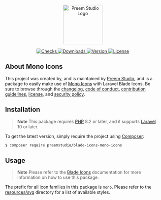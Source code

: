 <p align="center">
    <a href="https://preem.studio" target="_blank">
        <img src="https://raw.githubusercontent.com/PreemStudio/assets/main/logo-text.svg" width="128" alt="Preem Studio Logo" />
    </a>
</p>

<p align="center">
    <a href="https://github.com/PreemStudio/blade-icons-mono-icons/actions">
        <img src="https://badge.sh/github/check-runs/PreemStudio/blade-icons-mono-icons" alt="Checks" />
    </a>
    <a href="https://packagist.org/packages/preemstudio/blade-icons-mono-icons">
        <img src="https://badge.sh/packagist/downloads/PreemStudio/blade-icons-mono-icons" alt="Downloads" />
    </a>
    <a href="https://packagist.org/packages/preemstudio/blade-icons-mono-icons">
        <img src="https://badge.sh/packagist/version/PreemStudio/blade-icons-mono-icons" alt="Version" />
    </a>
    <a href="https://packagist.org/packages/preemstudio/blade-icons-mono-icons">
        <img src="https://badge.sh/packagist/license/PreemStudio/blade-icons-mono-icons" alt="License" />
    </a>
</p>

## About Mono Icons

This project was created by, and is maintained by [Preem Studio](https://github.com/PreemStudio), and is a package to easily make use of [Mono Icons](https://github.com/mono-company/mono-icons) with Laravel Blade Icons. Be sure to browse through the [changelog](CHANGELOG.md), [code of conduct](.github/CODE_OF_CONDUCT.md), [contribution guidelines](.github/CONTRIBUTING.md), [license](LICENSE), and [security policy](.github/SECURITY.md).

## Installation

> **Note**
> This package requires [PHP](https://www.php.net/) 8.2 or later, and it supports [Laravel](https://laravel.com/) 10 or later.

To get the latest version, simply require the project using [Composer](https://getcomposer.org/):

```bash
$ composer require preemstudio/blade-icons-mono-icons
```

## Usage

> **Note**
> Please refer to the [Blade Icons](https://github.com/PreemStudio/blade-icons) documentation for more information on how to use this package.

The prefix for all icon families in this package is `mono`. Please refer to the [resources/svg](/resources/svg) directory for a list of available styles.
